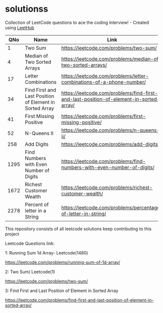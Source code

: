 # solutionss

Collection of LeetCode questions to ace the coding interview! - Created using [LeetHub](https://github.com/QasimWani/LeetHub)

| QNo | Name                                                    | Link                                                                                   |
| --- | ------------------------------------------------------- | -------------------------------------------------------------------------------------- |
| 1   | Two Sum                                                 | https://leetcode.com/problems/two-sum/                                                 |
| 4   | Median of Two Sorted Arrays                             | https://leetcode.com/problems/median-of-two-sorted-arrays/                             |
| 17  | Letter Combinations                                     | https://leetcode.com/problems/letter-combinations-of-a-phone-number/                   |
| 34  | Find First and Last Position of Element in Sorted Array | https://leetcode.com/problems/find-first-and-last-position-of-element-in-sorted-array/ |
| 41  | First Missing Positive                                  | https://leetcode.com/problems/first-missing-positive/                                  |
| 52  | N-Queens II                                             | https://leetcode.com/problems/n-queens-ii/                                             |
| 258 | Add Digits                                              | https://leetcode.com/problems/add-digits/                                              |
| 1295| Find Numbers with Even Number of Digits                 | https://leetcode.com/problems/find-numbers-with-even-number-of-digits/                 |
| 1672| Richest Customer Wealth                                 | https://leetcode.com/problems/richest-customer-wealth/                                 |
| 2278| Percent of letter in a String                           | https://leetcode.com/problems/percentage-of-letter-in-string/                          |

This repository consists of all leetcode solutions keep contributing to this project

Leetcode Questions link:

1: Running Sum 1d Array- Leetcode(1480)

https://leetcode.com/problems/running-sum-of-1d-array/

2: Two Sum( Leetcode(1)

https://leetcode.com/problems/two-sum/

3: Find First and Last Position of Element in Sorted Array

https://leetcode.com/problems/find-first-and-last-position-of-element-in-sorted-array/
